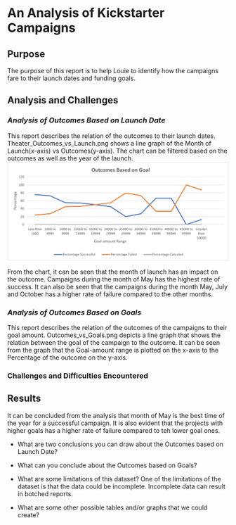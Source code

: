 # An Analysis of Kickstarter Campaigns
## Purpose
The purpose of this report is to help Louie to identify how the campaigns fare to their launch dates and funding goals. 

## Analysis and Challenges

### *Analysis of Outcomes Based on Launch Date*
This report describes the relation of the outcomes to their launch dates. Theater_Outcomes_vs_Launch.png shows a line graph of the Month of Launch(x-axis) vs Outcomes(y-axis). The chart can be filtered based on the outcomes as well as the year of the launch. ![Theater_Outcomes_vs_Launch.png](https://github.com/chinzjay/Kickstarter_Analysis/blob/main/Outcomes_vs_Goals.png)

From the chart, it can be seen that the month of launch has an impact on the outcome. Campaigns during the month of May has the highest rate of success. It can also be seen that the campaigns during the month May, July and October has a higher rate of failure compared to the other months.

### *Analysis of Outcomes Based on Goals*
This report describes the relation of the outcomes of the campaigns to their goal amount. Outcomes_vs_Goals.png depicts a line graph that shows the relation between the goal of the campaign to the outcome. It can be seen from the graph that the Goal-amount range is plotted on the x-axis to the Percentage of the outcome on the y-axis. 
### Challenges and Difficulties Encountered

## Results
It can be concluded from the analysis that month of May is the best time of the year for a successful campaign. It is also evident that the projects with higher goals has a higher rate of failure compared to teh lower goal ones.
- What are two conclusions you can draw about the Outcomes based on Launch Date?

- What can you conclude about the Outcomes based on Goals?

- What are some limitations of this dataset?
One of the limitations of the dataset is that the data could be incomplete. Incomplete data can result in botched reports.

- What are some other possible tables and/or graphs that we could create?

